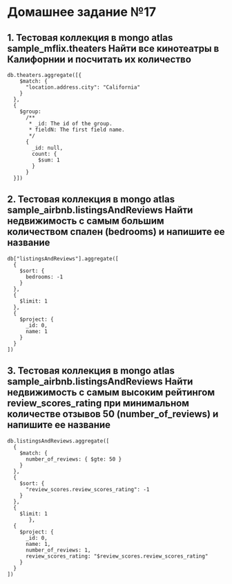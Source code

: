 # Домашнее задание №17

## 1. Тестовая коллекция в mongo atlas  sample_mflix.theaters Найти все кинотеатры в Калифорнии и посчитать их количество 
```
db.theaters.aggregate([{
    $match: {
      "location.address.city": "California"
    }
  },
  {
    $group:
      /**
       * _id: The id of the group.
       * fieldN: The first field name.
       */
      {
        _id: null,
        count: {
          $sum: 1
        }
      }
  }])
```
## 2. Тестовая коллекция в mongo atlas  sample_airbnb.listingsAndReviews  Найти недвижимость с самым большим количеством спален (bedrooms) и напишите ее название 
```
db["listingsAndReviews"].aggregate([
  {
    $sort: {
      bedrooms: -1
    }
  },
  {
    $limit: 1
  },
  {
    $project: {
      _id: 0,
      name: 1
    }
  }
])
```
## 3. Тестовая коллекция в mongo atlas  sample_airbnb.listingsAndReviews Найти недвижимость с самым высоким рейтингом  review_scores_rating при минимальном количестве отзывов 50 (number_of_reviews) и напишите ее название 
```
db.listingsAndReviews.aggregate([
  {
    $match: {
      number_of_reviews: { $gte: 50 }   
    }
  },
  {
    $sort: {
      "review_scores.review_scores_rating": -1  
    }
  },
  {
    $limit: 1   
       },
  {
    $project: {
      _id: 0,
      name: 1,
      number_of_reviews: 1,
      review_scores_rating: "$review_scores.review_scores_rating"
    }
  }
])
```
